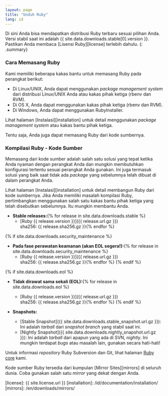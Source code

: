 ```yaml
---
layout: page
title: "Unduh Ruby"
lang: id
---
```


Di sini Anda bisa mendapatkan distribusi Ruby terbaru sesuai pilihan Anda.
Versi stabil saat ini adalah {{ site.data.downloads.stable[0].version }}.
Pastikan Anda membaca [Lisensi Ruby][license] terlebih dahulu.
{: .summary}

### Cara Memasang Ruby

Kami memiliki beberapa kakas bantu untuk memasang Ruby pada perangkat berikut:

* Di Linux/UNIX, Anda dapat menggunakan *package management system* dari
  distribusi Linux/UNIX Anda atau kakas pihak ketiga (rbenv dan RVM).
* Di OS X, Anda dapat menggunakan kakas pihak ketiga (rbenv dan RVM).
* Di Windows, Anda dapat menggunakan RubyInstaller.

Lihat halaman [Instalasi][installation] untuk detail menggunakan
*package management system* atau kakas bantu pihak ketiga.

Tentu saja, Anda juga dapat memasang Ruby dari kode sumbernya.

### Kompilasi Ruby - Kode Sumber

Memasang dari kode sumber adalah salah satu solusi yang tepat ketika Anda
nyaman dengan perangkat Anda dan mungkin membutuhkan konfigurasi tertentu
sesuai perangkat Anda gunakan. Ini juga termasuk solusi yang baik saat
tidak ada *package* yang sebelumnya telah dibuat di dalam perangkat Anda.

Lihat halaman [Instalasi][installation] untuk detail membangun
Ruby dari kode sumbernya. Jika Anda memiliki masalah kompilasi Ruby, pertimbangkan menggunakan
salah satu kakas bantu pihak ketiga yang telah disebutkan sebelumnya. Itu mungkin membantu Anda.

* **Stable releases:**{% for release in site.data.downloads.stable %}
  * [Ruby {{ release.version }}]({{ release.url.gz }})<br>
    sha256: {{ release.sha256.gz }}{% endfor %}

{% if site.data.downloads.security_maintenance %}
* **Pada fase perawatan keamanan (akan EOL segera!):**{% for release in site.data.downloads.security_maintenance %}
  * [Ruby {{ release.version }}]({{ release.url.gz }})<br>
    sha256: {{ release.sha256.gz }}{% endfor %}
{% endif %}

{% if site.data.downloads.eol %}
* **Tidak dirawat sama sekali (EOL):**{% for release in site.data.downloads.eol %}
  * [Ruby {{ release.version }}]({{ release.url.gz }})<br>
    sha256: {{ release.sha256.gz }}{% endfor %}
{% endif %}

* **Snapshots:**
  * [Stable Snapshot]({{ site.data.downloads.stable_snapshot.url.gz }}):
    Ini adalah *tarball* dari *snapshot branch* yang stabil saat ini.
  * [Nightly Snapshot]({{ site.data.downloads.nightly_snapshot.url.gz }}):
    Ini adalah *tarball* dari apapun yang ada di SVN, *nightly*.
    Ini mungkin terdapat *bugs* atau masalah lain, gunakan secara hati-hati!

Untuk informasi *repository* Ruby Subversion dan Git, lihat
halaman [Ruby core](/id/community/ruby-core/) kami.

Kode sumber Ruby tersedia dari kumpulan
[Mirror Sites][mirrors] di seluruh dunia.
Coba gunakan salah satu *mirror* yang dekat dengan Anda.



[license]: {{ site.license.url }}
[installation]: /id/documentation/installation/
[mirrors]: /en/downloads/mirrors/

